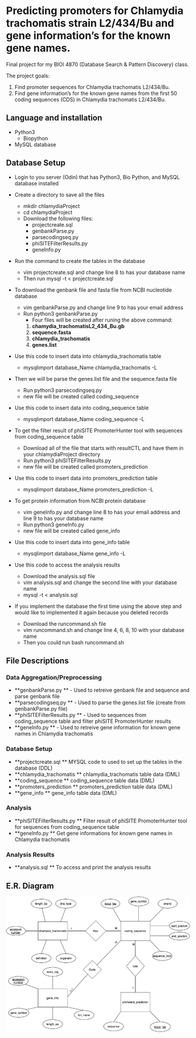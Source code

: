 # Predicting promoters for Chlamydia trachomatis strain L2/434/Bu and gene information’s for the known gene names.

Final project for my BIOI 4870 (Database Search & Pattern Discovery) class.

The project goals:
  1. Find promoter sequences for Chlamydia trachomatis L2/434/Bu.
  2. Find gene information’s for the known gene names from the first 50 coding sequences (CDS) in Chlamydia trachomatis L2/434/Bu.  
## Language and installation
  * Python3
    * Biopython
  * MySQL database

## Database Setup
  * Login to you server (Odin) that has Python3, Bio Python, and MySQL database installed 
  * Create a directory to save all the files
    * mkdir chlamydiaProject
    * cd chlamydiaProject
    * Download the following files: 
      * projectcreate.sql
      * genbankParse.py
      * parsecodingseq.py
      * phiSITEFilterResults.py
      * geneInfo.py
  * Run the command to create the tables in the database
    * vim projectcreate.sql and change line 8 to has your database name
    * Then run mysql -t < projectcreate.sql 
  * To download the genbank file and fasta file from NCBI nucleotide database
    * vim genbankParse.py and change line 9 to has your email address
    * Run python3 genbankParse.py 
      * Four files will be created after runing the above command:
      1. **chamydia_trachomatisL2_434_Bu.gb** 
      2. **sequence.fasta**
      3. **chlamydia_trachomatis**
      4. **genes.list**
  * Use this code to insert data into chlamydia_trachomatis table
    * mysqlimport database_Name chlamydia_trachomatis -L
  * Then we will be parse the genes.list file and the sequence.fasta file 
    * Run python3 parsecodingseq.py
    * new file will be created called coding_sequence
  * Use this code to insert data into coding_sequence table
    * mysqlimport database_Name coding_sequence -L
  * To get the filter result of phiSITE PromoterHunter tool with sequences from coding_sequence table
    * Download all of the file that starts with resultCTL and have them in your chlamydiaProject directory
    * Run python3 phiSITEFilterResults.py
    * new file will be created called promoters_prediction
  * Use this code to insert data into promoters_prediction table
    * mysqlimport database_Name promoters_prediction -L
  * To get protein information from NCBI protein database 
    * vim geneInfo.py and change line 8 to has your email address and line 9 to has your database name
    * Run python3 geneInfo.py 
    * new file will be created called gene_info
  * Use this code to insert data into gene_info table
    * mysqlimport database_Name gene_info -L
  * Use this code to access the analysis results
    * Download the analysis.sql file
    * vim analysis.sql and change the second line with your database name
    * mysql -t < analysis.sql

  * If you implement the database the first time using the above step and would like to implemented it again because you deleted records 
    * Download the runcommand.sh file
    * vim runcommand.sh and change line 4, 6, 8, 10 with your database name
    * Then you could run bash runcommand.sh 
  
## File Descriptions
### Data Aggregation/Preprocessing
* **genbankParse.py **  - Used to retreive genbank file and sequence and parse genbank file
* **parsecodingseq.py ** - Used to parse the genes.list file (create from genbankParse.py file)
* **phiSITEFilterResults.py ** - Used to sequences from coding_sequence table and filter phiSITE PromoterHunter results 
* **geneInfo.py ** - Used to retreive gene information for known gene names in Chlamydia trachomatis


### Database Setup
* **projectcreate.sql ** MYSQL code to used to set up the tables in the database (DDL)
* **chlamydia_trachomatis ** chlamydia_trachomatis table data (DML)
* **coding_sequence ** coding_sequence table data (DML)
* **promoters_prediction ** promoters_prediction table data (DML)
* **gene_info ** gene_info table data (DML)

### Analysis
* **phiSITEFilterResults.py ** Filter result of phiSITE PromoterHunter tool for sequences from coding_sequence table
* **geneInfo.py ** Get gene informations for known gene names in Chlamydia trachomatis

### Analysis Results
* **analysis.sql ** To access and print the analysis results

## E.R. Diagram
![ER Diagram](https://github.com/zalsafwani/Predicting-Chlamydia-trachomatis-L2-434-Bu-promoters/blob/master/BIOI%204870%20Project%20ER%20Diagram-Page-1.png)

